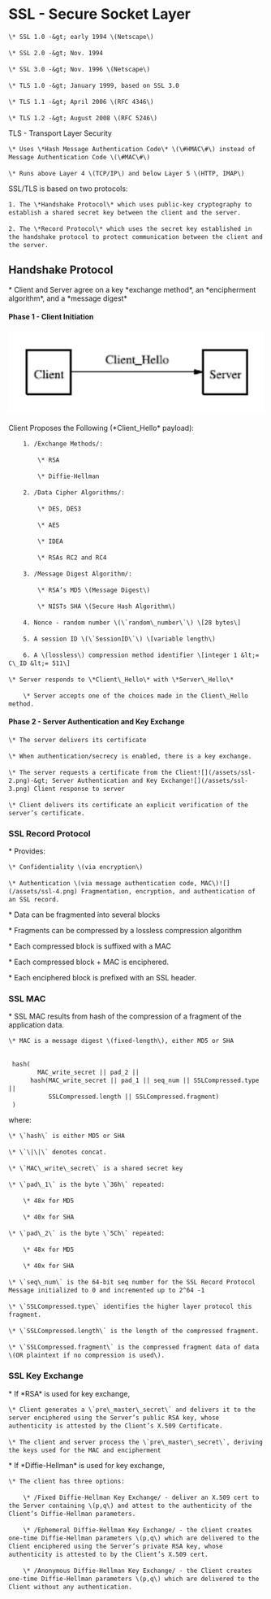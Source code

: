 # SSL - Secure Socket Layer

	\* SSL 1.0 -&gt; early 1994 \(Netscape\)

	\* SSL 2.0 -&gt; Nov. 1994

	\* SSL 3.0 -&gt; Nov. 1996 \(Netscape\)

	\* TLS 1.0 -&gt; January 1999, based on SSL 3.0

	\* TLS 1.1 -&gt; April 2006 \(RFC 4346\)

	\* TLS 1.2 -&gt; August 2008 \(RFC 5246\)

TLS - Transport Layer Security

	\* Uses \*Hash Message Authentication Code\* \(\#HMAC\#\) instead of Message Authentication Code \(\#MAC\#\)

	\* Runs above Layer 4 \(TCP/IP\) and below Layer 5 \(HTTP, IMAP\)



SSL/TLS is based on two protocols:

	1. The \*Handshake Protocol\* which uses public-key cryptography to establish a shared secret key between the client and the server.

	2. The \*Record Protocol\* which uses the secret key established in the handshake protocol to protect communication between the client and the server.	

## Handshake Protocol	

\* Client and Server agree on a key \*exchange method\*, an \*encipherment algorithm\*, and a \*message digest\*

#### Phase 1 - Client Initiation

#### ![](/assets/ssl-1.png)

Client Proposes the Following \(\*Client\_Hello\* payload\):

		1. /Exchange Methods/:

			\* RSA

			\* Diffie-Hellman

		2. /Data Cipher Algorithms/:

			\* DES, DES3

			\* AES

			\* IDEA

			\* RSAs RC2 and RC4

		3. /Message Digest Algorithm/:

			\* RSA’s MD5 \(Message Digest\)

			\* NISTs SHA \(Secure Hash Algorithm\)

		4. Nonce - random number \(\`random\_number\`\) \[28 bytes\]

		5. A session ID \(\`SessionID\`\) \[variable length\)

		6. A \(lossless\) compression method identifier \[integer 1 &lt;= C\_ID &lt;= 511\]

	\* Server responds to \*Client\_Hello\* with \*Server\_Hello\*

		\* Server accepts one of the choices made in the Client\_Hello method.

#### Phase 2 - Server Authentication and Key Exchange

	\* The server delivers its certificate

	\* When authentication/secrecy is enabled, there is a key exchange.	

	\* The server requests a certificate from the Client![](/assets/ssl-2.png)-&gt; Server Authentication and Key Exchange![](/assets/ssl-3.png) Client response to server

	\* Client delivers its certificate an explicit verification of the server’s certificate.

###  SSL Record Protocol

\* Provides:

	\* Confidentiality \(via encryption\)

	\* Authentication \(via message authentication code, MAC\)![](/assets/ssl-4.png) Fragmentation, encryption, and authentication of an SSL record.

\* Data can be fragmented into several blocks

\* Fragments can be compressed by a lossless compression algorithm	

\* Each compressed block is suffixed with a MAC

\* Each compressed block + MAC is enciphered.

\* Each enciphered block is prefixed with an SSL header.

### SSL MAC

\* SSL MAC results from hash of the compression of a fragment of the application data.

	\* MAC is a message digest \(fixed-length\), either MD5 or SHA

```

 hash(
		MAC_write_secret || pad_2 ||
      hash(MAC_write_secret || pad_1 || seq_num || SSLCompressed.type ||
           SSLCompressed.length || SSLCompressed.fragment)
 )
```

where:

	\* \`hash\` is either MD5 or SHA

	\* \`\|\|\` denotes concat.

	\* \`MAC\_write\_secret\` is a shared secret key

	\* \`pad\_1\` is the byte \`36h\` repeated:

		\* 48x for MD5

		\* 40x for SHA

	\* \`pad\_2\` is the byte \`5Ch\` repeated:

		\* 48x for MD5

		\* 40x for SHA

	\* \`seq\_num\` is the 64-bit seq number for the SSL Record Protocol Message initialized to 0 and incremented up to 2^64 -1

	\* \`SSLCompressed.type\` identifies the higher layer protocol this fragment.

	\* \`SSLCompressed.length\` is the length of the compressed fragment.

	\* \`SSLCompressed.fragment\` is the compressed fragment data of data \(OR plaintext if no compression is used\).

### SSL Key Exchange

\* If \*RSA\* is used for key exchange,

	\* Client generates a \`pre\_master\_secret\` and delivers it to the server enciphered using the Server’s public RSA key, whose authenticity is attested by the Client’s X.509 Certificate.

	\* The client and server process the \`pre\_master\_secret\`, deriving the keys used for the MAC and encipherment 

\* If \*Diffie-Hellman\* is used for key exchange,

	\* The client has three options:

		\* /Fixed Diffie-Hellman Key Exchange/ - deliver an X.509 cert to the Server containing \(p,q\) and attest to the authenticity of the Client’s Diffie-Hellman parameters.

		\* /Ephemeral Diffie-Hellman Key Exchange/ - the client creates one-time Diffie-Hellman parameters \(p,q\) which are delivered to the Client enciphered using the Server’s private RSA key, whose authenticity is attested to by the Client’s X.509 cert.

		\* /Anonymous Diffie-Hellman Key Exchange/ - the Client creates one-time Diffie-Hellman parameters \(p,q\) which are delivered to the Client without any authentication.

